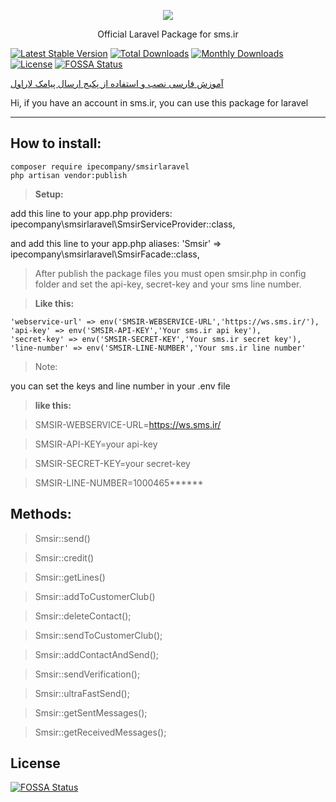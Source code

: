<p align="center"><img src="https://www.sms.ir/wp-content/themes/sms.ir/assets/img/final-sms-logo.png"></p>

<p align="center">Official Laravel Package for sms.ir</p>

[![Latest Stable Version](https://poser.pugx.org/ipecompany/smsirlaravel/v/stable)](https://packagist.org/packages/ipecompany/smsirlaravel)
[![Total Downloads](https://poser.pugx.org/ipecompany/smsirlaravel/downloads)](https://packagist.org/packages/ipecompany/smsirlaravel)
[![Monthly Downloads](https://poser.pugx.org/ipecompany/smsirlaravel/d/monthly)](https://packagist.org/packages/ipecompany/smsirlaravel)
[![License](https://poser.pugx.org/ipecompany/smsirlaravel/license)](https://packagist.org/packages/ipecompany/smsirlaravel)
[![FOSSA Status](https://app.fossa.io/api/projects/git%2Bgithub.com%2FTrueMoein%2Fsmsir.svg?type=shield)](https://app.fossa.io/projects/git%2Bgithub.com%2FTrueMoein%2Fsmsir?ref=badge_shield)


<a align="center" href="https://www.sms.ir/%D8%AE%D8%AF%D9%85%D8%A7%D8%AA/%D9%88%D8%A8-%D8%B3%D8%B1%D9%88%DB%8C%D8%B3/%D8%A7%D8%B1%D8%B3%D8%A7%D9%84-%D9%BE%DB%8C%D8%A7%D9%85%DA%A9-laravel/">آموزش فارسی نصب و استفاده از پکیج ارسال پیامک لاراول</a>



Hi, if you have an account in sms.ir, you can use this package for laravel

----------


How to install:
-------------

    composer require ipecompany/smsirlaravel
    php artisan vendor:publish

> **Setup:**

add this line to your app.php providers:
ipecompany\smsirlaravel\SmsirServiceProvider::class,

and add this line to your app.php aliases:
'Smsir' => ipecompany\smsirlaravel\SmsirFacade::class,


> After publish the package files you must open smsir.php in config folder and set the api-key, secret-key and your sms line number.
> 

> **Like this:**

	'webservice-url' => env('SMSIR-WEBSERVICE-URL','https://ws.sms.ir/'),
	'api-key' => env('SMSIR-API-KEY','Your sms.ir api key'),
	'secret-key' => env('SMSIR-SECRET-KEY','Your sms.ir secret key'),
	'line-number' => env('SMSIR-LINE-NUMBER','Your sms.ir line number'
> 
> Note:

you can set the keys and line number in your .env file

> **like this:**

> SMSIR-WEBSERVICE-URL=https://ws.sms.ir/

> SMSIR-API-KEY=your api-key

> SMSIR-SECRET-KEY=your secret-key

> SMSIR-LINE-NUMBER=1000465******



Methods:
-------------

> Smsir::send()

> Smsir::credit()

> Smsir::getLines()

> Smsir::addToCustomerClub()

> Smsir::deleteContact();

> Smsir::sendToCustomerClub();

> Smsir::addContactAndSend();

> Smsir::sendVerification();

> Smsir::ultraFastSend();

> Smsir::getSentMessages();

> Smsir::getReceivedMessages();

## License
[![FOSSA Status](https://app.fossa.io/api/projects/git%2Bgithub.com%2FTrueMoein%2Fsmsir.svg?type=large)](https://app.fossa.io/projects/git%2Bgithub.com%2FTrueMoein%2Fsmsir?ref=badge_large)
